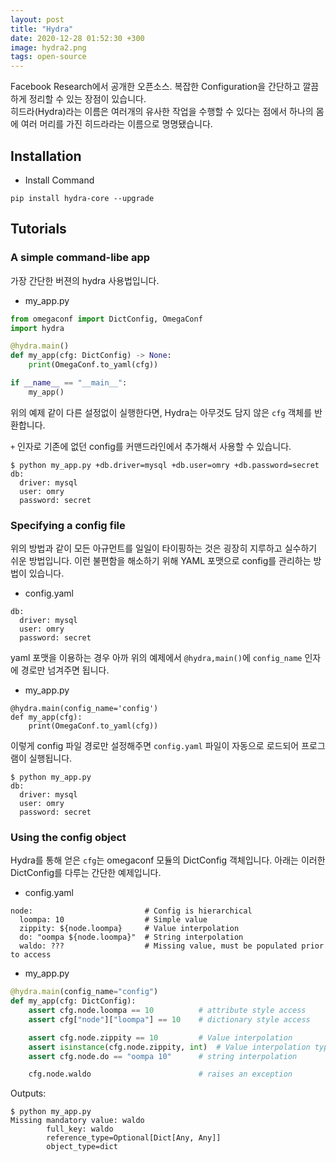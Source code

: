 ```yaml
---
layout: post
title: "Hydra"
date: 2020-12-28 01:52:30 +300
image: hydra2.png
tags: open-source
---
```

Facebook Research에서 공개한 오픈소스. 복잡한 Configuration을 간단하고 깔끔하게 정리할 수 있는 장점이 있습니다.  
히드라(Hydra)라는 이름은 여러개의 유사한 작업을 수행할 수 있다는 점에서 하나의 몸에 여러 머리를 가진 히드라라는 이름으로 명명됐습니다.   
  
## Installation  
  
- Install Command
```
pip install hydra-core --upgrade
```

## Tutorials  
  
### A simple command-libe app  
  
가장 간단한 버젼의 hydra 사용법입니다.  
  
- my_app.py
```python
from omegaconf import DictConfig, OmegaConf
import hydra

@hydra.main()
def my_app(cfg: DictConfig) -> None:
    print(OmegaConf.to_yaml(cfg))

if __name__ == "__main__":
    my_app()
```
  
위의 예제 같이 다른 설정없이 실행한다면, Hydra는 아무것도 담지 않은 `cfg` 객체를 반환합니다.  
  
`+` 인자로 기존에 없던 config를 커맨드라인에서 추가해서 사용할 수 있습니다.    
  
```
$ python my_app.py +db.driver=mysql +db.user=omry +db.password=secret
db:
  driver: mysql
  user: omry
  password: secret
```
  
### Specifying a config file  
  
위의 방법과 같이 모든 아규먼트를 일일이 타이핑하는 것은 굉장히 지루하고 실수하기 쉬운 방법입니다. 이런 불편함을 해소하기 위해 YAML 포맷으로 config를 관리하는 방법이 있습니다.  
  
- config.yaml
```
db: 
  driver: mysql
  user: omry
  password: secret
```
    
yaml 포맷을 이용하는 경우 아까 위의 예제에서 `@hydra,main()`에 `config_name` 인자에 경로만 넘겨주면 됩니다.  
  
- my_app.py
```
@hydra.main(config_name='config')
def my_app(cfg):
    print(OmegaConf.to_yaml(cfg))
```
  
이렇게 config 파일 경로만 설정해주면 `config.yaml` 파일이 자동으로 로드되어 프로그램이 실행됩니다.  
  
```
$ python my_app.py
db:
  driver: mysql
  user: omry
  password: secret
```
  
### Using the config object
  
Hydra를 통해 얻은 `cfg`는 omegaconf 모듈의 DictConfig 객체입니다. 아래는 이러한 DictConfig를 다루는 간단한 예제입니다.  
  
- config.yaml
```
node:                         # Config is hierarchical
  loompa: 10                  # Simple value
  zippity: ${node.loompa}     # Value interpolation
  do: "oompa ${node.loompa}"  # String interpolation
  waldo: ???                  # Missing value, must be populated prior to access
```
  
- my_app.py
```python
@hydra.main(config_name="config")
def my_app(cfg: DictConfig):
    assert cfg.node.loompa == 10          # attribute style access
    assert cfg["node"]["loompa"] == 10    # dictionary style access

    assert cfg.node.zippity == 10         # Value interpolation
    assert isinstance(cfg.node.zippity, int)  # Value interpolation type
    assert cfg.node.do == "oompa 10"      # string interpolation

    cfg.node.waldo                        # raises an exception
```
  
Outputs:
```
$ python my_app.py 
Missing mandatory value: waldo
        full_key: waldo
        reference_type=Optional[Dict[Any, Any]]
        object_type=dict
```
  

